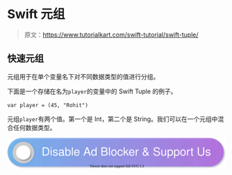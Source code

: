 # Swift 元组

> 原文：<https://www.tutorialkart.com/swift-tutorial/swift-tuple/>

## 快速元组

元组用于在单个变量名下对不同数据类型的值进行分组。

下面是一个存储在名为`player`的变量中的 Swift Tuple 的例子。

```
var player = (45, "Rohit")
```

元组`player`有两个值。第一个是 Int，第二个是 String。我们可以在一个元组中混合任何数据类型。

[![](img/925da31b32d6bc3827932f6c8afb11bb.png)](https://www.tutorialkart.com/)